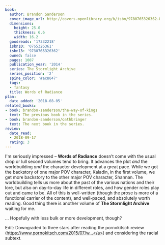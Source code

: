 ```yaml
---
book:
  author: Brandon Sanderson
  cover_image_url: http://covers.openlibrary.org/b/isbn/9780765326362-L.jpg
  dimensions:
    height: 25.0
    thickness: 6.6
    width: 16.2
  goodreads: '17332218'
  isbn10: '0765326361'
  isbn13: '9780765326362'
  owned: false
  pages: 1087
  publication_year: '2014'
  series: The Stormlight Archive
  series_position: '2'
  spine_color: '#ac8047'
  tags:
  - fantasy
  title: Words of Radiance
plan:
  date_added: '2018-08-05'
related_books:
- book: brandon-sanderson/the-way-of-kings
  text: The previous book in the series.
- book: brandon-sanderson/oathbringer
  text: The next book in the series.
review:
  date_read:
  - 2018-09-17
  rating: 3
---
```


I'm seriously impressed – **Words of Radiance** doesn't come with the usual drop or lull second volumes tend to bring. It advances the plot *and* the worldbuilding *and* the character development at a great pace. While we got the backstory of one major POV character, Kaladin, in the first volume, we get more backstory to the other major POV character, Shannan. The worldbuilding tells us more about the past of the various nations and their lore, but also on day-to-day life in different roles, and how gender roles play out and came to be. All of this is well-written (though the prose is more of a functional carrier of the content), and well-paced, and absolutely worth reading. Good thing there is another volume of **The Stormlight Archive** waiting for me.

… Hopefully with less bulk or more development, though?

Edit: Downgraded to three stars after reading the pornokitsch review (<a target="_blank" href="https://www.pornokitsch.com/2015/07/words-of-radiance-by-brandon-sanderson.html" rel="nofollow">https://www.pornokitsch.com/2015/07/w...</a>) and considering the racial subtext.
